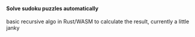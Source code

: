 #### Solve sudoku puzzles automatically

basic recursive algo in Rust/WASM to calculate the result, currently a little janky
